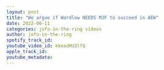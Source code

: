 ```yaml
---
layout: post
title: "We argue if Wardlow NEEDS MJF to succeed in AEW"
date: 2022-06-11
categories: jofo-in-the-ring videos
author: jofo-in-the-ring
spotify_track_id: 
youtube_video_id: kkeadHU3lfQ
apple_track_id: 
youtube_metadata: 
---
```


